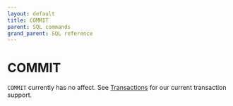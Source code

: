 ```yaml
---
layout: default
title: COMMIT
parent: SQL commands
grand_parent: SQL reference
---
```


<!-- markdownlint-disable title-case-style -->

# COMMIT

<!-- markdownlint-enable title-case-style -->

`COMMIT` currently has no affect. See [Transactions] for our current transaction
support.

[Transactions]: {{site.baseurl}}/docs/sql-reference/transactions
